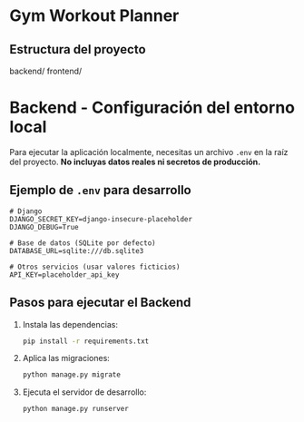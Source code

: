 # Gym Workout Planner

## Estructura del proyecto
backend/
frontend/

# Backend - Configuración del entorno local

Para ejecutar la aplicación localmente, necesitas un archivo `.env` en la raíz del proyecto. **No incluyas datos reales ni secretos de producción.**

## Ejemplo de `.env` para desarrollo

```env
# Django
DJANGO_SECRET_KEY=django-insecure-placeholder
DJANGO_DEBUG=True

# Base de datos (SQLite por defecto)
DATABASE_URL=sqlite:///db.sqlite3

# Otros servicios (usar valores ficticios)
API_KEY=placeholder_api_key
```

## Pasos para ejecutar el Backend

1. Instala las dependencias:
   ```bash
   pip install -r requirements.txt
   ```
2. Aplica las migraciones:
   ```bash
   python manage.py migrate
   ```
3. Ejecuta el servidor de desarrollo:
   ```bash
   python manage.py runserver
   ```